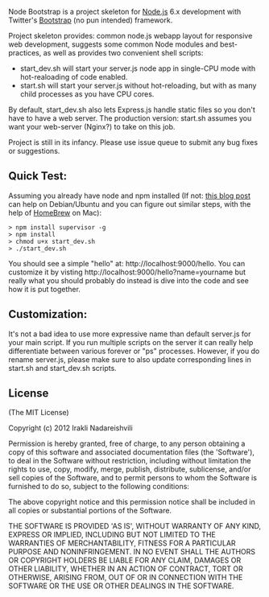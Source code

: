Node Bootstrap is a project skeleton for [Node.js](http://nodejs.org/) 6.x development with Twitter's [Bootstrap](http://twitter.github.com/bootstrap/) (no pun intended)
framework.

Project skeleton provides: common node.js webapp layout for responsive web development, suggests some common Node
modules and best-practices, as well as provides two convenient shell scripts:

* start_dev.sh will start your server.js node app in single-CPU mode with hot-realoading of code enabled.
* start.sh will start your server.js without hot-reloading, but with as many child processes as you have CPU cores.

By default, start_dev.sh also lets Express.js handle static files so you don't have to have a web server. The production
version: start.sh assumes you want your web-server (Nginx?) to take on this job.

Project is still in its infancy. Please use issue queue to submit any bug fixes or suggestions.

## Quick Test:

Assuming you already have node and npm installed (If not: 
[this blog post](http://freshblurbs.com/install-node-js-and-express-js-nginx-debian-lenny) can help on Debian/Ubuntu
and you can figure out similar steps, with the help of [HomeBrew](http://mxcl.github.com/homebrew/) on Mac):

    > npm install supervisor -g
    > npm install
    > chmod u+x start_dev.sh
    > ./start_dev.sh

You should see a simple "hello" at: http://localhost:9000/hello. 
You can customize it by visting http://localhost:9000/hello?name=yourname but really what you should probably do
instead is dive into the code and see how it is put together.

## Customization:

It's not a bad idea to use more expressive name than default server.js for your main script. If you run multiple 
scripts on the server it can really help differentiate between various forever or "ps" processes. However, if you
do rename server.js, please make sure to also update corresponding lines in start.sh and start_dev.sh scripts.

## License

(The MIT License)

Copyright (c) 2012 Irakli Nadareishvili

Permission is hereby granted, free of charge, to any person obtaining
a copy of this software and associated documentation files (the
'Software'), to deal in the Software without restriction, including
without limitation the rights to use, copy, modify, merge, publish,
distribute, sublicense, and/or sell copies of the Software, and to
permit persons to whom the Software is furnished to do so, subject to
the following conditions:

The above copyright notice and this permission notice shall be
included in all copies or substantial portions of the Software.

THE SOFTWARE IS PROVIDED 'AS IS', WITHOUT WARRANTY OF ANY KIND,
EXPRESS OR IMPLIED, INCLUDING BUT NOT LIMITED TO THE WARRANTIES OF
MERCHANTABILITY, FITNESS FOR A PARTICULAR PURPOSE AND NONINFRINGEMENT.
IN NO EVENT SHALL THE AUTHORS OR COPYRIGHT HOLDERS BE LIABLE FOR ANY
CLAIM, DAMAGES OR OTHER LIABILITY, WHETHER IN AN ACTION OF CONTRACT,
TORT OR OTHERWISE, ARISING FROM, OUT OF OR IN CONNECTION WITH THE
SOFTWARE OR THE USE OR OTHER DEALINGS IN THE SOFTWARE.
